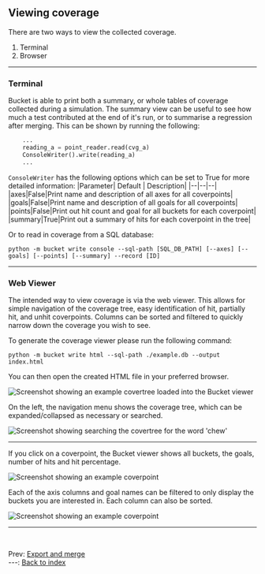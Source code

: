 <!--
  ~ SPDX-License-Identifier: MIT
  ~ Copyright (c) 2023-2024 Vypercore. All Rights Reserved
  -->

## Viewing coverage

There are two ways to view the collected coverage.

1) Terminal
2) Browser

---
### Terminal
Bucket is able to print both a summary, or whole tables of coverage collected during a simulation. The summary view can be useful to see how much a test contributed at the end of it's run, or to summarise a regression after merging. This can be shown by running the following:

```Python
    ...
    reading_a = point_reader.read(cvg_a)
    ConsoleWriter().write(reading_a)
    ...
```

`ConsoleWriter` has the following options which can be set to True for more detailed information:
|Parameter| Default | Description|
|--|--|--|
|axes|False|Print name and description of all axes for all coverpoints|
|goals|False|Print name and description of all goals for all coverpoints|
|points|False|Print out hit count and goal for all buckets for each coverpoint|
|summary|True|Print out a summary of hits for each coverpoint in the tree|

Or to read in coverage from a SQL database:
```
python -m bucket write console --sql-path [SQL_DB_PATH] [--axes] [--goals] [--points] [--summary] --record [ID]
```

---

### Web Viewer

The intended way to view coverage is via the web viewer. This allows for simple navigation of the coverage tree, easy identification of hit, partially hit, and unhit coverpoints. Columns can be sorted and filtered to quickly narrow down the coverage you wish to see.

To generate the coverage viewer please run the following command:
```
python -m bucket write html --sql-path ./example.db --output index.html
```

You can then open the created HTML file in your preferred browser.

<picture>
  <source media="(prefers-color-scheme: dark)" srcset="https://raw.githubusercontent.com/vypercore/bucket/stuart/doc_update/.github/images/Main__dark.png">
  <source media="(prefers-color-scheme: light)" srcset="https://raw.githubusercontent.com/vypercore/bucket/stuart/doc_update/.github/images/Main__light.png">
  <img alt="Screenshot showing an example covertree loaded into the Bucket viewer" src="https://raw.githubusercontent.com/vypercore/bucket/stuart/doc_update/.github/images/Main__dark.png">
</picture>

On the left, the navigation menu shows the coverage tree, which can be expanded/collapsed as necessary or searched.

<picture>
  <source media="(prefers-color-scheme: dark)" srcset="https://raw.githubusercontent.com/vypercore/bucket/stuart/doc_update/.github/images/Search__dark.png">
  <source media="(prefers-color-scheme: light)" srcset="https://raw.githubusercontent.com/vypercore/bucket/stuart/doc_update/.github/images/Search__light.png">
  <img alt="Screenshot showing searching the covertree for the word 'chew'" src="https://raw.githubusercontent.com/vypercore/bucket/stuart/doc_update/.github/images/Search__dark.png">
</picture>

---
If you click on a coverpoint, the Bucket viewer shows all buckets, the goals, number of hits and hit percentage.

<picture>
  <source media="(prefers-color-scheme: dark)" srcset="https://raw.githubusercontent.com/vypercore/bucket/stuart/doc_update/.github/images/Coverpoint__dark.png">
  <source media="(prefers-color-scheme: light)" srcset="https://raw.githubusercontent.com/vypercore/bucket/stuart/doc_update/.github/images/Coverpoint__light.png">
  <img alt="Screenshot showing an example coverpoint" src="https://raw.githubusercontent.com/vypercore/bucket/stuart/doc_update/.github/images/Coverpoint__dark.png">
</picture>

Each of the axis columns and goal names can be filtered to only display the buckets you are interested in. Each column can also be sorted.

<picture>
  <source media="(prefers-color-scheme: dark)" srcset="https://raw.githubusercontent.com/vypercore/bucket/stuart/doc_update/.github/images/Filter__dark.png">
  <source media="(prefers-color-scheme: light)" srcset="https://raw.githubusercontent.com/vypercore/bucket/stuart/doc_update/.github/images/Filter__light.png">
  <img alt="Screenshot showing an example coverpoint" src="https://raw.githubusercontent.com/vypercore/bucket/stuart/doc_update/.github/images/Filter__dark.png">
</picture>

---
<br>

Prev: [Export and merge](export_and_merge.md)
<br>
---: [Back to index](index.md)
